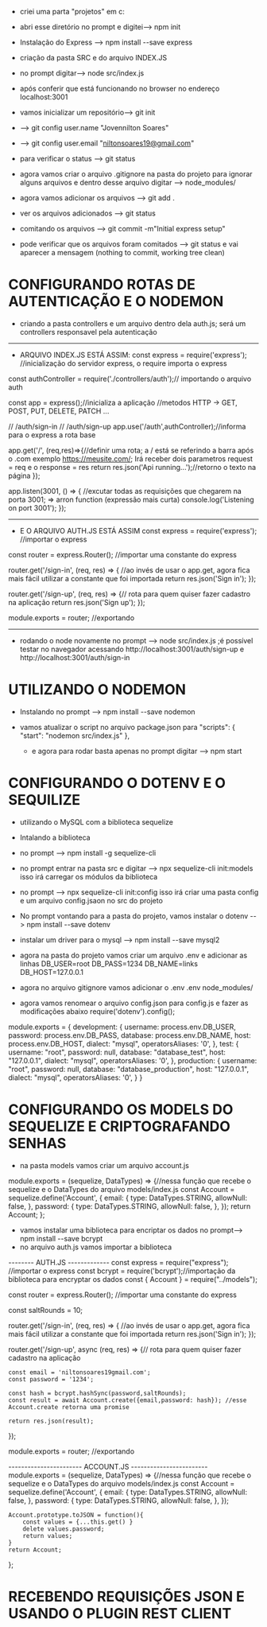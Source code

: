 - criei uma parta "projetos" em c:
- abri esse diretório no prompt e digitei--> npm init
- Instalação do Express --> npm install --save express
- criação da pasta SRC e do arquivo INDEX.JS 
- no prompt digitar--> node src/index.js
- após conferir que está funcionando no browser no endereço localhost:3001

- vamos inicializar um repositório--> git init
- -->  git config user.name "Jovennilton Soares"
- --> git config user.email "niltonsoares19@gmail.com"
- para verificar o status --> git status
- agora vamos criar o arquivo .gitignore na pasta do projeto para ignorar alguns arquivos e dentro desse arquivo digitar --> node_modules/ 
- agora vamos adicionar os arquivos --> git add .
- ver os arquivos adicionados --> git status
- comitando os arquivos --> git commit -m"Initial express setup"
- pode verificar que os arquivos foram comitados --> git status
e vai aparecer a mensagem (nothing to commit, working tree clean)

# CONFIGURANDO ROTAS DE AUTENTICAÇÃO E O NODEMON
- criando a pasta controllers e um arquivo dentro dela auth.js; será um controllers responsavel pela autenticação
--------------------
- ARQUIVO INDEX.JS ESTÁ ASSIM:
const express = require('express'); //inicialização do servidor express, o require importa o express

const authController = require('./controllers/auth');// importando o arquivo auth

const app = express();//inicializa a aplicação
//metodos HTTP -> GET, POST, PUT, DELETE, PATCH ...

// /auth/sign-in
// /auth/sign-up
app.use('/auth',authController);//informa para o express a rota base 

app.get('/', (req,res)=>{//definir uma rota; a / está se referindo a barra após o .com exemplo https://meusite.com/; Irá receber dois parametros request = req e o response = res
    return res.json('Api running...');//retorno o texto na página
});

app.listen(3001, () => { //excutar todas as requisições que chegarem na porta 3001; => arron function (expressão mais curta)
    console.log('Listening on port 3001');
});

-------------
- E O ARQUIVO AUTH.JS ESTÁ ASSIM
const express = require('express'); //importar o express

const router = express.Router(); //importar uma constante do express

router.get('/sign-in', (req, res) => { //ao invés de usar o app.get, agora fica mais fácil utilizar a constante que foi importada
    return res.json('Sign in');
});

router.get('/sign-up', (req, res) => {// rota para quem quiser fazer cadastro na aplicação
    return res.json('Sign up');
});

module.exports = router; //exportando 

--------------
- rodando o node novamente no prompt --> node src/index.js ;é possível testar no navegador acessando http://localhost:3001/auth/sign-up e http://localhost:3001/auth/sign-in


# UTILIZANDO O NODEMON
- Instalando no prompt --> npm install --save nodemon

- vamos atualizar o script no arquivo package.json para 
 "scripts": {
    "start": "nodemon src/index.js"
  },

  - e agora para rodar basta apenas no prompt digitar --> npm start

# CONFIGURANDO O DOTENV E O SEQUILIZE
- utilizando o MySQL com a biblioteca sequelize
- Intalando a biblioteca
- no prompt --> npm install -g sequelize-cli
- no prompt entrar na pasta src e digitar --> npx sequelize-cli init:models 
isso irá carregar os módulos da biblioteca
- no prompt --> npx sequelize-cli init:config
isso irá criar uma pasta config e um arquivo config.jsaon no src do projeto

- No prompt vontando para a pasta do projeto, vamos instalar o dotenv --> npm install --save dotenv
- instalar um driver para o mysql --> npm install --save mysql2
- agora na pasta do projeto vamos criar um arquivo .env e adicionar as linhas
DB_USER=root
DB_PASS=1234
DB_NAME=links
DB_HOST=127.0.0.1

- agora no arquivo gitignore vamos adicionar o .env
.env
node_modules/

- agora vamos renomear o arquivo config.json para config.js
e fazer as modificações abaixo
require('dotenv').config();

module.exports = {
  development: {
    username: process.env.DB_USER,
    password: process.env.DB_PASS,
    database: process.env.DB_NAME,
    host: process.env.DB_HOST,
    dialect: "mysql",
    operatorsAliases: '0',
  },
  test: {
    username: "root",
    password: null,
    database: "database_test",
    host: "127.0.0.1",
    dialect: "mysql",
    operatorsAliases: '0',
  },
  production: {
    username: "root",
    password: null,
    database: "database_production",
    host: "127.0.0.1",
    dialect: "mysql",
    operatorsAliases: '0',
  }
}


# CONFIGURANDO OS MODELS DO SEQUELIZE E CRIPTOGRAFANDO SENHAS
- na pasta models vamos criar um arquivo account.js

module.exports = (sequelize, DataTypes) => {//nessa função que recebe o sequelize e o DataTypes do arquivo models/index.js
    const Account = sequelize.define('Account', {
        email: {
            type: DataTypes.STRING,
            allowNull: false,
        },
        password: {
            type: DataTypes.STRING,
            allowNull: false,
        },
    });
    return Account;
};

- vamos instalar uma biblioteca para encriptar os dados
no prompt--> npm install --save bcrypt
- no arquivo auth.js vamos importar a biblioteca

-------- AUTH.JS -------------
const express = require("express"); //importar o express
const bcrypt = require('bcrypt');//importação da biblioteca para encryptar os dados
const { Account } = require("../models");

const router = express.Router(); //importar uma constante do express

const saltRounds = 10;

router.get('/sign-in', (req, res) => { //ao invés de usar o app.get, agora fica mais fácil utilizar a constante que foi importada
    return res.json('Sign in');
});

router.get('/sign-up', async (req, res) => {// rota para quem quiser fazer cadastro na aplicação

    const email = 'niltonsoares19gmail.com';
    const password = '1234';

    const hash = bcrypt.hashSync(password,saltRounds);
    const result = await Account.create({email,password: hash}); //esse Account.create retorna uma promise
       
    return res.json(result);
});

module.exports = router; //exportando 




----------------------- ACCOUNT.JS ------------------------
module.exports = (sequelize, DataTypes) => {//nessa função que recebe o sequelize e o DataTypes do arquivo models/index.js
    const Account = sequelize.define('Account', {
        email: {
            type: DataTypes.STRING,
            allowNull: false,
        },
        password: {
            type: DataTypes.STRING,
            allowNull: false,
        },
    });

    Account.prototype.toJSON = function(){
        const values = {...this.get() }
        delete values.password;
        return values;
    }
    return Account;
};


# RECEBENDO REQUISIÇÕES JSON E USANDO O PLUGIN REST CLIENT
